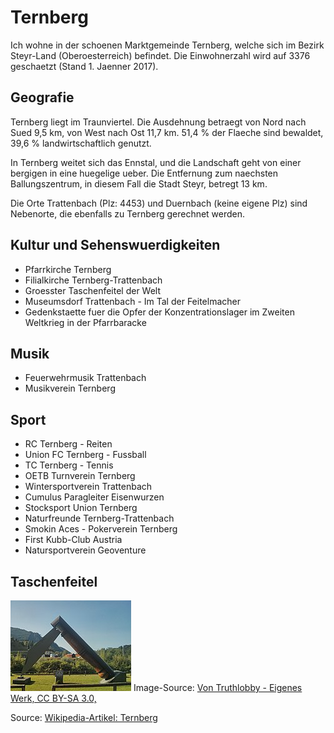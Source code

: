 # Ternberg
Ich wohne in der schoenen Marktgemeinde Ternberg, welche sich im Bezirk Steyr-Land (Oberoesterreich) befindet.
Die Einwohnerzahl wird auf 3376 geschaetzt (Stand 1. Jaenner 2017).

## Geografie
Ternberg liegt im Traunviertel. Die Ausdehnung betraegt von Nord nach Sued 9,5 km, von West nach Ost 11,7 km. 51,4 % der Flaeche sind bewaldet, 39,6 % landwirtschaftlich genutzt.

In Ternberg weitet sich das Ennstal, und die Landschaft geht von einer bergigen in eine huegelige ueber. Die Entfernung zum naechsten Ballungszentrum, in diesem Fall die Stadt Steyr, betregt 13 km.

Die Orte Trattenbach (Plz: 4453) und Duernbach (keine eigene Plz) sind Nebenorte, die ebenfalls zu Ternberg gerechnet werden.	

## Kultur und Sehenswuerdigkeiten
* Pfarrkirche Ternberg
* Filialkirche Ternberg-Trattenbach
* Groesster Taschenfeitel der Welt
* Museumsdorf Trattenbach - Im Tal der Feitelmacher
* Gedenkstaette fuer die Opfer der Konzentrationslager im Zweiten Weltkrieg in der Pfarrbaracke

## Musik
* Feuerwehrmusik Trattenbach
* Musikverein Ternberg

## Sport
* RC Ternberg - Reiten
* Union FC Ternberg - Fussball
* TC Ternberg - Tennis
* OETB Turnverein Ternberg
* Wintersportverein Trattenbach
* Cumulus Paragleiter Eisenwurzen
* Stocksport Union Ternberg
* Naturfreunde Ternberg-Trattenbach
* Smokin Aces - Pokerverein Ternberg
* First Kubb-Club Austria
* Natursportverein Geoventure

## Taschenfeitel
![Groesster Taschenfeitel der Welt](193px-Riesenfeitel.jpg)
Image-Source: [Von Truthlobby - Eigenes Werk, CC BY-SA 3.0, ](https://commons.wikimedia.org/w/index.php?curid=29274378)

Source: [Wikipedia-Artikel: Ternberg](https://de.wikipedia.org/wiki/Ternberg)